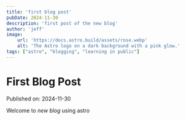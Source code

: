 ```yaml
---
title: 'first blog post'
pubDate: 2024-11-30
description: 'first post of the new blog'
author: 'jeff'
image:
    url: 'https://docs.astro.build/assets/rose.webp'
    alt: 'The Astro logo on a dark background with a pink glow.'
tags: ["astro", "blogging", "learning in public"]
---
```


# First Blog Post

Published on: 2024-11-30

Welcome to _new blog_ using astro



